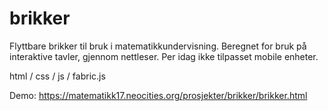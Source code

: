 # brikker

Flyttbare brikker til bruk i matematikkundervisning.
Beregnet for bruk på interaktive tavler, gjennom nettleser.
Per idag ikke tilpasset mobile enheter.

html / css / js / fabric.js

Demo: https://matematikk17.neocities.org/prosjekter/brikker/brikker.html
